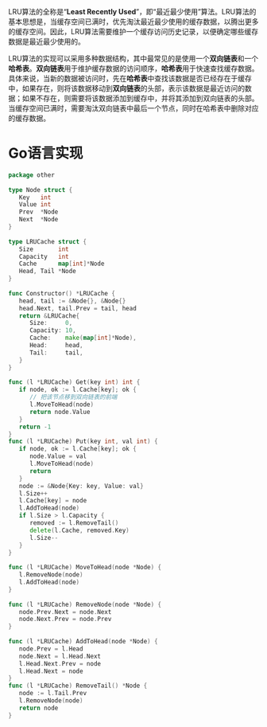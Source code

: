 

LRU算法的全称是“**Least Recently Used**”，即“最近最少使用”算法。LRU算法的基本思想是，当缓存空间已满时，优先淘汰最近最少使用的缓存数据，以腾出更多的缓存空间。因此，LRU算法需要维护一个缓存访问历史记录，以便确定哪些缓存数据是最近最少使用的。

LRU算法的实现可以采用多种数据结构，其中最常见的是使用一个**双向链表**和一个**哈希表**。**双向链表**用于维护缓存数据的访问顺序，**哈希表**用于快速查找缓存数据。具体来说，当新的数据被访问时，先在**哈希表**中查找该数据是否已经存在于缓存中，如果存在，则将该数据移动到**双向链表**的头部，表示该数据是最近访问的数据；如果不存在，则需要将该数据添加到缓存中，并将其添加到双向链表的头部。当缓存空间已满时，需要淘汰双向链表中最后一个节点，同时在哈希表中删除对应的缓存数据。

# Go语言实现
```go
package other  
  
type Node struct {  
   Key   int  
   Value int  
   Prev  *Node  
   Next  *Node  
}  
  
type LRUCache struct {  
   Size       int  
   Capacity   int  
   Cache      map[int]*Node  
   Head, Tail *Node  
}  
  
func Constructor() *LRUCache {  
   head, tail := &Node{}, &Node{}  
   head.Next, tail.Prev = tail, head  
   return &LRUCache{  
      Size:     0,  
      Capacity: 10,  
      Cache:    make(map[int]*Node),  
      Head:     head,  
      Tail:     tail,  
   }  
}  
  
func (l *LRUCache) Get(key int) int {  
   if node, ok := l.Cache[key]; ok {  
      // 把该节点移到双向链表的前端  
      l.MoveToHead(node)  
      return node.Value  
   }  
   return -1  
}  
func (l *LRUCache) Put(key int, val int) {  
   if node, ok := l.Cache[key]; ok {  
      node.Value = val  
      l.MoveToHead(node)  
      return  
   }  
   node := &Node{Key: key, Value: val}  
   l.Size++  
   l.Cache[key] = node  
   l.AddToHead(node)  
   if l.Size > l.Capacity {  
      removed := l.RemoveTail()  
      delete(l.Cache, removed.Key)  
      l.Size--  
   }  
}  
  
func (l *LRUCache) MoveToHead(node *Node) {  
   l.RemoveNode(node)  
   l.AddToHead(node)  
}  
  
func (l *LRUCache) RemoveNode(node *Node) {  
   node.Prev.Next = node.Next  
   node.Next.Prev = node.Prev  
}  
  
func (l *LRUCache) AddToHead(node *Node) {  
   node.Prev = l.Head  
   node.Next = l.Head.Next  
   l.Head.Next.Prev = node  
   l.Head.Next = node  
}  
func (l *LRUCache) RemoveTail() *Node {  
   node := l.Tail.Prev  
   l.RemoveNode(node)  
   return node  
}
```